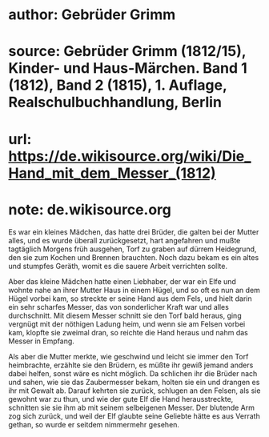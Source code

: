 # author: Gebrüder Grimm
# source: Gebrüder Grimm (1812/15), Kinder- und Haus-Märchen. Band 1 (1812), Band 2 (1815), 1. Auflage, Realschulbuchhandlung, Berlin
# url: https://de.wikisource.org/wiki/Die_Hand_mit_dem_Messer_(1812)
# note: de.wikisource.org

Es war ein kleines Mädchen, das hatte drei Brüder, die galten bei der Mutter alles, und es wurde überall zurückgesetzt, hart angefahren und mußte tagtäglich Morgens früh ausgehen, Torf zu graben auf dürrem Heidegrund, den sie zum Kochen und Brennen brauchten. Noch dazu bekam es ein altes und stumpfes Geräth, womit es die sauere Arbeit verrichten sollte. 

Aber das kleine Mädchen hatte einen Liebhaber, der war ein Elfe und wohnte nahe an ihrer Mutter Haus in einem Hügel, und so oft es nun an dem Hügel vorbei kam, so streckte er seine Hand aus dem Fels, und hielt darin ein sehr scharfes Messer, das von sonderlicher Kraft war und alles durchschnitt. Mit diesem Messer schnitt sie den Torf bald heraus, ging vergnügt mit der nöthigen Ladung heim, und wenn sie am Felsen vorbei kam,  klopfte sie zweimal dran, so reichte die Hand heraus und nahm das Messer in Empfang. 

Als aber die Mutter merkte, wie geschwind und leicht sie immer den Torf heimbrachte, erzählte sie den Brüdern, es müßte ihr gewiß jemand anders dabei helfen, sonst wäre es nicht möglich. Da schlichen ihr die Brüder nach und sahen, wie sie das Zaubermesser bekam, holten sie ein und drangen es ihr mit Gewalt ab. Darauf kehrten sie zurück, schlugen an den Felsen, als sie gewohnt war zu thun, und wie der gute Elf die Hand herausstreckte, schnitten sie sie ihm ab mit seinem selbeigenen Messer. Der blutende Arm zog sich zurück, und weil der Elf glaubte seine Geliebte hätte es aus Verrath gethan, so wurde er seitdem nimmermehr gesehen. 

